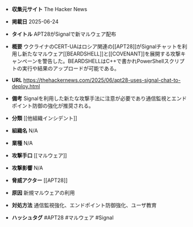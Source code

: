 - **収集元サイト**
The Hacker News

- **掲載日**
2025-06-24

- **タイトル**
APT28がSignalで新マルウェア配布

- **概要**
ウクライナのCERT-UAはロシア関連の[[APT28]]がSignalチャットを利用し新たなマルウェア[[BEARDSHELL]]と[[COVENANT]]を展開する攻撃キャンペーンを警告した。BEARDSHELLはC++で書かれPowerShellスクリプトの実行や結果のアップロードが可能である。

- **URL**
https://thehackernews.com/2025/06/apt28-uses-signal-chat-to-deploy.html

- **備考**
Signalを利用した新たな攻撃手法に注意が必要であり通信監視とエンドポイント防御の強化が推奨される。

- **分類**
[[他組織インシデント]]

- **組織名**
N/A

- **業種**
N/A

- **攻撃手口**
[[マルウェア]]

- **攻撃影響**
N/A

- **脅威アクター**
[[APT28]]

- **原因**
新規マルウェアの利用

- **対処方法**
通信監視強化、エンドポイント防御強化、ユーザ教育

- **ハッシュタグ**
#APT28 #マルウェア #Signal
